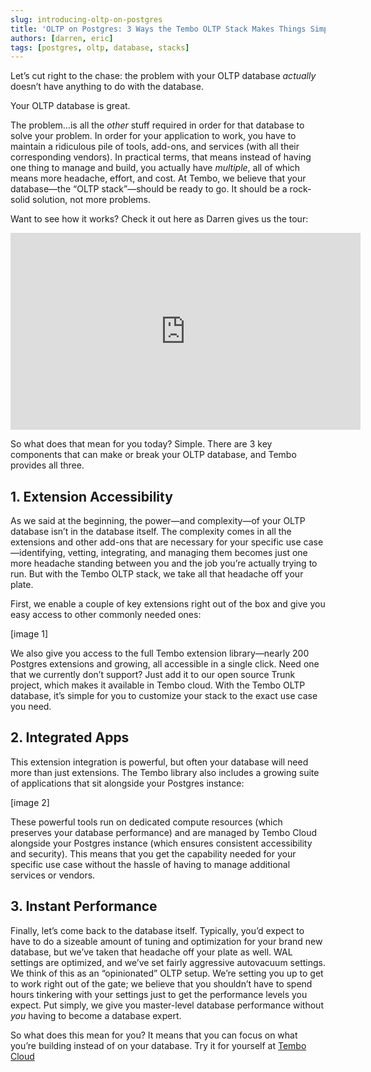 ```yaml
---
slug: introducing-oltp-on-postgres
title: 'OLTP on Postgres: 3 Ways the Tembo OLTP Stack Makes Things Simple'
authors: [darren, eric]
tags: [postgres, oltp, database, stacks]
---
```


Let’s cut right to the chase: the problem with your OLTP database _actually_ doesn’t have anything to do with the database.

Your OLTP database is great. 

The problem…is all the _other_ stuff required in order for that database to solve your problem. In order for your application to work, you have to maintain a ridiculous pile of tools, add-ons, and services (with all their corresponding vendors). In practical terms, that means instead of having one thing to manage and build, you actually have _multiple_, all of which means more headache, effort, and cost. At Tembo, we believe that your database—the “OLTP stack”—should be ready to go. It should be a rock-solid solution, not more problems. 

Want to see how it works? Check it out here as Darren gives us the tour:

<iframe width="560" height="315" src="https://www.youtube.com/embed/ys7l7WhlV6Y?si=9lkAlIuMd240kluY" title="YouTube video player" frameborder="0" allow="accelerometer; autoplay; clipboard-write; encrypted-media; gyroscope; picture-in-picture; web-share" allowfullscreen></iframe>

So what does that mean for you today? Simple. There are 3 key components that can make or break your OLTP database, and Tembo provides all three.



## 1. Extension Accessibility

As we said at the beginning, the power—and complexity—of your OLTP database isn’t in the database itself. The complexity comes in all the extensions and other add-ons that are necessary for your specific use case—identifying, vetting, integrating, and managing them becomes just one more headache standing between you and the job you’re actually trying to run. But with the Tembo OLTP stack, we take all that headache off your plate. 

First, we enable a couple of key extensions right out of the box and give you easy access to other commonly needed ones: 

[image 1]

We also give you access to the full Tembo extension library—nearly 200 Postgres extensions and growing, all accessible in a single click. Need one that we currently don’t support? Just add it to our open source Trunk project, which makes it available in Tembo cloud. With the Tembo OLTP database, it’s simple for you to customize your stack to the exact use case you need. 



## 2. Integrated Apps

This extension integration is powerful, but often your database will need more than just extensions. The Tembo library also includes a growing suite of applications that sit alongside your Postgres instance:

[image 2]

These powerful tools run on dedicated compute resources (which preserves your database performance) and are managed by Tembo Cloud alongside your Postgres instance (which ensures consistent accessibility and security). This means that you get the capability needed for your specific use case without the hassle of having to manage additional services or vendors. 

 
## 3. Instant Performance

Finally, let’s come back to the database itself. Typically, you’d expect to have to do a sizeable amount of tuning and optimization for your brand new database, but we’ve taken that headache off your plate as well. WAL settings are optimized, and we’ve set fairly aggressive autovacuum settings. We think of this as an “opinionated” OLTP setup. We’re setting you up to get to work right out of the gate; we believe that you shouldn’t have to spend hours tinkering with your settings just to get the performance levels you expect. Put simply, we give you master-level database performance without _you_ having to become a database expert. 

So what does this mean for you? It means that you can focus on what you’re building instead of on your database. Try it for yourself at [Tembo Cloud](https://cloud.tembo.io)
